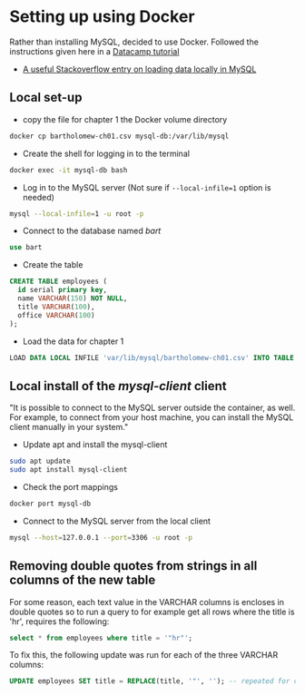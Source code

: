 # Setting up using Docker

Rather than installing MySQL, decided to use Docker. Followed the instructions given here in a [Datacamp tutorial](https://www.datacamp.com/tutorial/set-up-and-configure-mysql-in-docker)

- [A useful Stackoverflow entry on loading data locally in MySQL](https://stackoverflow.com/questions/59993844/error-loading-local-data-is-disabled-this-must-be-enabled-on-both-the-client)

## Local set-up

- copy the file for chapter 1 the Docker volume directory

```sh
docker cp bartholomew-ch01.csv mysql-db:/var/lib/mysql
```

- Create the shell for logging in to the terminal

```sh
docker exec -it mysql-db bash
```

- Log in to the MySQL server (Not sure if `--local-infile=1` option is needed)

```sh
mysql --local-infile=1 -u root -p
```

- Connect to the database named _bart_

```sql
use bart
```

- Create the table

```sql
CREATE TABLE employees (
  id serial primary key,
  name VARCHAR(150) NOT NULL,
  title VARCHAR(100),
  office VARCHAR(100)
);
```

- Load the data for chapter 1

```sql
LOAD DATA LOCAL INFILE 'var/lib/mysql/bartholomew-ch01.csv' INTO TABLE employees FIELDS TERMINATED BY ',';
```

## Local install of the _mysql-client_ client

"It is possible to connect to the MySQL server outside the container, as well. For example, to connect from your host machine, you can install the MySQL client manually in your system."


- Update apt and install the mysql-client

```sh
sudo apt update
sudo apt install mysql-client
```

- Check the port mappings

```sh
docker port mysql-db
```

- Connect to the MySQL server from the local client

```sh
mysql --host=127.0.0.1 --port=3306 -u root -p
```

## Removing double quotes from strings in all columns of the new table

For some reason, each text value in the VARCHAR columns is encloses in double quotes so to run a query to for example get all rows where the title is 'hr', requires the following:

```sql
select * from employees where title = '"hr"';
```

To fix this, the following update was run for each of the three VARCHAR columns:

```sql
UPDATE employees SET title = REPLACE(title, '"', ''); -- repeated for columns name and office
```